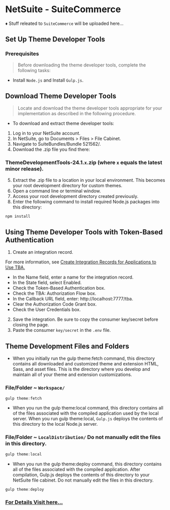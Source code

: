 # NetSuite - SuiteCommerce
♦ Stuff releated to `SuiteCommerce` will be uploaded here...

## Set Up Theme Developer Tools
### Prerequisites
> Before downloading the theme developer tools, complete the following tasks:
* Install `Node.js` and Install `Gulp.js`.
## Download Theme Developer Tools
> Locate and download the theme developer tools appropriate for your implementation as described in the following procedure.

* To download and extract theme developer tools:
1. Log in to your NetSuite account.
2. In NetSuite, go to Documents > Files > File Cabinet.
3. Navigate to SuiteBundles/Bundle 521562/.
4. Download the .zip file you find there:
### ThemeDevelopmentTools-24.1.`x`.zip (where `x` equals the latest minor release).
5. Extract the .zip file to a location in your local environment. This becomes your root development directory for custom themes.
6. Open a command line or terminal window.
7. Access your root development directory created previously.
8. Enter the following command to install required Node.js packages into this directory:
```php
npm install
```
## Using Theme Developer Tools with Token-Based Authentication
1. Create an integration record.

For more information, see [Create Integration Records for Applications to Use TBA.](https://docs.oracle.com/en/cloud/saas/netsuite/ns-online-help/bridgehead_4249032125.html)

* In the Name field, enter a name for the integration record.
* In the State field, select Enabled.
* Check the Token-Based Authentication box.
* Check the TBA: Authorization Flow box.
* In the Callback URL field, enter: http://localhost:7777/tba.
* Clear the Authorization Code Grant box.
* Check the User Credentials box.
2. Save the integration. Be sure to copy the consumer key/secret before closing the page.
3. Paste the consumer `key/secret` in the `.env` file.

## Theme Development Files and Folders
* When you initially run the gulp theme:fetch command, this directory contains all downloaded and customized theme and extension HTML, Sass, and asset files. This is the directory where you develop and maintain all of your theme and extension customizations.
### File/Folder ~  `Workspace/`
```javascript
gulp theme:fetch
```
* When you run the gulp theme:local command, this directory contains all of the files associated with the compiled application used by the local server. When you run gulp theme:local, `Gulp.js` deploys the contents of this directory to the local Node.js server.
### File/Folder ~ `LocalDistribution/` Do not manually edit the files in this directory.
```javascript
gulp theme:local
```
* When you run the gulp theme:deploy command, this directory contains all of the files associated with the compiled application. After compilation, Gulp.js deploys the contents of this directory to your NetSuite file cabinet. Do not manually edit the files in this directory.
```javascript
gulp theme:deploy
```
### [For Details Visit here...](https://docs.oracle.com/en/cloud/saas/netsuite/ns-online-help/section_1497018780.html#subsect_1510180046)